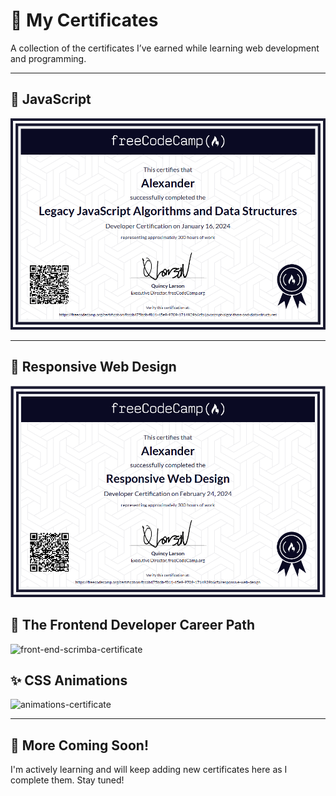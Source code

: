 # 📜 My Certificates

A collection of the certificates I’ve earned while learning web development and programming.

---

## 🧠 JavaScript

![JavaScript Certificate](javascript-certificate.png)

---

## 🎨 Responsive Web Design

![Responsive Design Certificate](responsive-design-certificate.png)

## 🚀 The Frontend Developer Career Path 

<img width="1028" height="697" alt="front-end-scrimba-certificate" src="https://github.com/user-attachments/assets/793e4990-5a98-40b8-9ae1-6c13873dd7ed" />

## ✨ CSS Animations

<img width="1031" height="698" alt="animations-certificate" src="https://github.com/user-attachments/assets/4bb145cf-6101-47dc-87a4-c6598520bf81" />



---

## 🚀 More Coming Soon!

I'm actively learning and will keep adding new certificates here as I complete them. Stay tuned!
